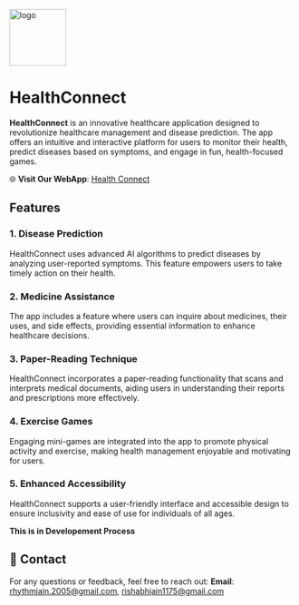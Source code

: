 <img src="https://i.ibb.co/HPp3fC1/logo.png" alt="logo" width=100px height=100px></a>
# HealthConnect

**HealthConnect** is an innovative healthcare application designed to revolutionize healthcare management and disease prediction. The app offers an intuitive and interactive platform for users to monitor their health, predict diseases based on symptoms, and engage in fun, health-focused games.

🌐 **Visit Our WebApp**: [Health Connect](https://healthconnect-nine.vercel.app/)

## Features

### 1. **Disease Prediction**
HealthConnect uses advanced AI algorithms to predict diseases by analyzing user-reported symptoms. This feature empowers users to take timely action on their health.

### 2. **Medicine Assistance**
The app includes a feature where users can inquire about medicines, their uses, and side effects, providing essential information to enhance healthcare decisions.

### 3. **Paper-Reading Technique**
HealthConnect incorporates a paper-reading functionality that scans and interprets medical documents, aiding users in understanding their reports and prescriptions more effectively.

### 4. **Exercise Games**
Engaging mini-games are integrated into the app to promote physical activity and exercise, making health management enjoyable and motivating for users.

### 5. **Enhanced Accessibility**
HealthConnect supports a user-friendly interface and accessible design to ensure inclusivity and ease of use for individuals of all ages.


**This is in Developement Process**

## 📧 Contact

For any questions or feedback, feel free to reach out:
**Email**: 
rhythmjain.2005@gmail.com,
rishabhjain1175@gmail.com
